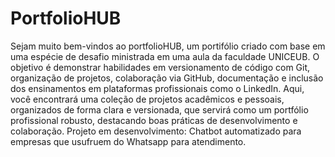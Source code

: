 # PortfolioHUB
Sejam muito bem-vindos ao portfolioHUB, um portifólio criado com base em uma espécie de desafio ministrada em uma aula da faculdade UNICEUB. O objetivo é demonstrar habilidades em versionamento de código com Git, organização de projetos, colaboração via GitHub, documentação e inclusão dos ensinamentos em plataformas profissionais como o LinkedIn.
Aqui, você encontrará uma coleção de projetos acadêmicos e pessoais, organizados de forma clara e versionada, que servirá como um portfólio profissional robusto, destacando boas práticas de desenvolvimento e colaboração.
Projeto em desenvolvimento: Chatbot automatizado para empresas que usufruem do Whatsapp para atendimento.
